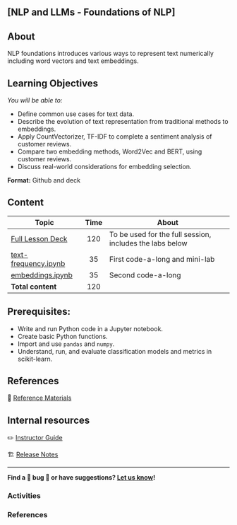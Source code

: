 ## [NLP and LLMs - Foundations of NLP]

## About
NLP foundations introduces various ways to represent text numerically including word vectors and text embeddings. 

## Learning Objectives

*You will be able to:*

- Define common use cases for text data.
- Describe the evolution of text representation from traditional methods to embeddings.
- Apply CountVectorizer, TF-IDF to complete a sentiment analysis of customer reviews.
- Compare two embedding methods, Word2Vec and BERT, using customer reviews.
- Discuss real-world considerations for embedding selection.

**Format:** Github and deck

## Content

| Topic|  Time |  About |
| ------ |:----------:| ------ |
| [Full Lesson Deck](https://docs.google.com/presentation/d/1r1KERmYcOuDbcX6-mld0kAba87P5uQaWIk8vwmuO8Z4/edit?usp=sharing) | 120 | To be used for the full session, includes the labs below  |
|  [text-frequency.ipynb](https://git.generalassemb.ly/Modularisation-DSB-sandbox/NLP-Foundations/blob/master/text-frequency.ipynb) | 35 | First code-a-long and mini-lab  |
|  [embeddings.ipynb](https://git.generalassemb.ly/Modularisation-DSB-sandbox/NLP-Foundations/blob/master/embeddings.ipynb) | 35 | Second code-a-long |
| **Total content**     | 120 |    |



## Prerequisites:
- Write and run Python code in a Jupyter notebook.
- Create basic Python functions.
- Import and use `pandas` and `numpy`.
- Understand, run, and evaluate classification models and metrics in scikit-learn.

## References

📖 [Reference Materials](./references/README.md)


## Internal resources

✏️ [Instructor Guide](./internal-resources/instructor-guide.md)


🏗️ [Release Notes](./internal-resources/release-notes.md)

---

**Find a 👾 bug 👾 or have suggestions? [Let us know](https://git.generalassemb.ly/modular-curriculum-all-courses/universal-resources-internal/blob/main/module-feedback.md)!**



### Activities 


### References





